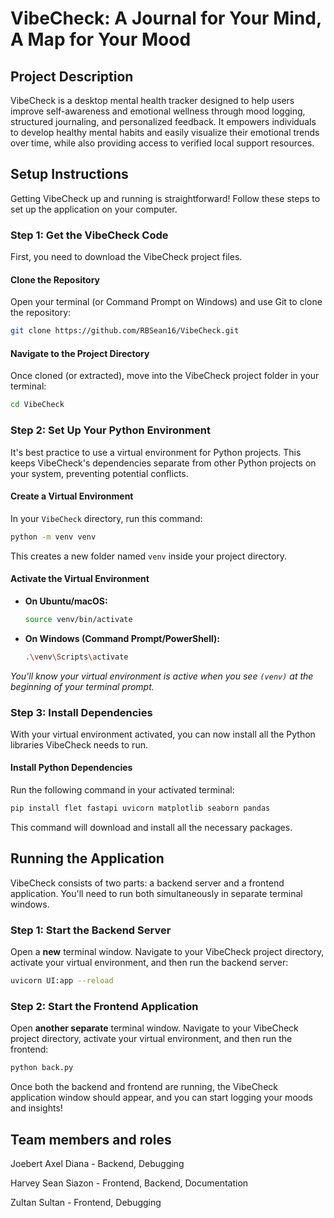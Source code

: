 # VibeCheck: A Journal for Your Mind, A Map for Your Mood

## Project Description

VibeCheck is a desktop mental health tracker designed to help users improve self-awareness and emotional wellness through mood logging, structured journaling, and personalized feedback. It empowers individuals to develop healthy mental habits and easily visualize their emotional trends over time, while also providing access to verified local support resources.

## Setup Instructions

Getting VibeCheck up and running is straightforward\! Follow these steps to set up the application on your computer.

### Step 1: Get the VibeCheck Code

First, you need to download the VibeCheck project files.

#### Clone the Repository

Open your terminal (or Command Prompt on Windows) and use Git to clone the repository:

```bash
git clone https://github.com/RBSean16/VibeCheck.git
```

#### Navigate to the Project Directory

Once cloned (or extracted), move into the VibeCheck project folder in your terminal:

```bash
cd VibeCheck
```

### Step 2: Set Up Your Python Environment

It's best practice to use a virtual environment for Python projects. This keeps VibeCheck's dependencies separate from other Python projects on your system, preventing potential conflicts.

#### Create a Virtual Environment

In your `VibeCheck` directory, run this command:

```bash
python -m venv venv
```

This creates a new folder named `venv` inside your project directory.

#### Activate the Virtual Environment

  * **On Ubuntu/macOS:**
    ```bash
    source venv/bin/activate
    ```
  * **On Windows (Command Prompt/PowerShell):**
    ```bash
    .\venv\Scripts\activate
    ```

*You'll know your virtual environment is active when you see `(venv)` at the beginning of your terminal prompt.*

### Step 3: Install Dependencies

With your virtual environment activated, you can now install all the Python libraries VibeCheck needs to run.

#### Install Python Dependencies

Run the following command in your activated terminal:

```bash
pip install flet fastapi uvicorn matplotlib seaborn pandas
```

This command will download and install all the necessary packages.

## Running the Application

VibeCheck consists of two parts: a backend server and a frontend application. You'll need to run both simultaneously in separate terminal windows.

### Step 1: Start the Backend Server

Open a **new** terminal window. Navigate to your VibeCheck project directory, activate your virtual environment, and then run the backend server:

```bash
uvicorn UI:app --reload
```

### Step 2: Start the Frontend Application

Open **another separate** terminal window. Navigate to your VibeCheck project directory, activate your virtual environment, and then run the frontend:

```bash
python back.py
```

Once both the backend and frontend are running, the VibeCheck application window should appear, and you can start logging your moods and insights\!

## Team members and roles
   Joebert Axel Diana - Backend, Debugging
   
   Harvey Sean Siazon - Frontend, Backend, Documentation
   
   Zultan Sultan - Frontend, Debugging
